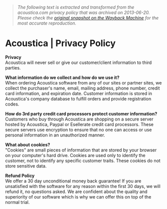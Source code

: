 > *The following text is extracted and transformed from the acoustica.com privacy policy that was archived on 2013-06-20. Please check the [original snapshot on the Wayback Machine](https://web.archive.org/web/20130620162654id_/http%3A//www.acoustica.com/company/privacy.htm) for the most accurate reproduction.*

# Acoustica | Privacy Policy

**Privacy**  
Acoustica will never sell or give our customer/client information to third parties.

**What information do we collect and how do we use it?**  
When ordering Acoustica software from any of our sites or partner sites, we collect the purchaser's name, email, mailing address, phone number, credit card information, and expiration date. Customer information is stored in Acoustica's company database to fulfill orders and provide registration codes.

**How do 3rd party credit card processors protect customer information?**  
Customers who buy through Acoustica are shopping on a secure server hosted by Acoustica, Paypal or Esellerate credit card processors. These secure servers use encryption to ensure that no one can access or use personal information in an unauthorized manner.

**What about cookies?**  
"Cookies" are small pieces of information that are stored by your browser on your computer's hard drive. Cookies are used only to identify the customer, not to identify any specific customer traits. These cookies do not store sensitive data.

**Refund Policy**  
We offer a 30 day unconditional money back guarantee! If you are unsatisfied with the software for any reason within the first 30 days, we will refund it, no questions asked. We are confident about the quality and superiority of our software which is why we can offer this on top of the normal trial.
